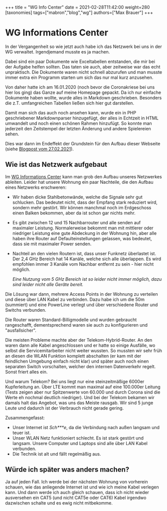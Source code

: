 +++
title = "WG Info Center"
date = 2021-02-28T11:42:00
weight=280
[taxonomies]
tags=["mabron","blog","wg"]
authors=["Max Brauer"]
+++

# WG Informations Center

In der Vergangenheit so wie jetzt auch habe ich das Netzwerk bei uns in der WG verwaltet. Irgendjemand musste es ja machen.

Dabei sind ein paar Dokumente wie Exceltabellen entstanden, die mir bei der Aufgabe helfen sollten. Das taten sie auch, aber zeitweise war das echt unpraktisch. Die Dokumente waren nicht schnell abzurufen und man musste immer extra ein Programm starten um sich das nur mal kurz anzusehen.

<!-- more -->

Von daher hatte ich am 16.01.2020 (noch bevor die Coronakriese bei uns hier los ging) das Ganze auf meine Homepage gepackt. Da ich nur einfache Dokumente haben wollte, wurde alles in Markdown geschrieben. Besonders die z.T. umfangreichen Tabellen ließen sich hier gut darstellen.

Damit man sich das auch noch ansehen kann, wurde ein in PHP geschriebener Markdownparser hinzugefügt, der alles in Echtzeit in HTML umwandelt und noch einen schönen Rahmen hinzufügt. So konnte man jederzeit den Zeitstempel der letzten Änderung und andere Spielereien sehen.

Dies war dann im Endeffekt der Grundstein für den Aufbau dieser Webseite (siehe [Blogpost vom 27.02.2021](@/blog/2021/02/2021-02-27_new_homepage/index.md)).

## Wie ist das Netzwerk aufgebaut

Im [WG Informations Center](@/wg/_index.md) kann man grob den Aufbau unseres Netzwerkes ableiten. Leider hat unsere Wohnung ein paar Nachteile, die den Aufbau eines Netzwerks erschweren:

- Wir haben dicke Stahlbetonwände, welche die Signale sehr gut schlucken. Das bedeutet nicht, dass der Empfang stark reduziert wird, sondern mehr gestört. Wir können manchmal noch im Erdgeschoss einen Balken bekommen, aber da ist schon gar nichts mehr.
- Es gibt zwischen 12 und 15 Nachbarrouter und alle senden auf maximaler Leistung. Normalerweise bekommt man mit mittlerer oder niedriger Leistung eine gute Abdeckung in der Wohnung hin, aber alle haben ihre Router auf Defaulteinstellungen gelassen, was bedeutet, dass sie mit maximaler Power senden.
- Nachteil an den vielen Routern ist, dass unser Funknetz überlastet ist. Der 2,4 GHz Bereich hat 14 Kanäle, welche sich alle überlappen. Es wird empfohlen immer 3 Kanäle vom Nachbar entfernt zu sein - hier nicht möglich.

    *Eine Nutzung vom 5 GHz Bereich ist so leider nicht immer möglich, dazu sind leider nicht alle Geräte bereit.*


Die Lösung war dann, mehrere Access Points in der Wohnung zu verteilen und diese über LAN Kabel zu verbinden. Dazu habe ich um die 50m (summiert) und eine PowerLine verlegt und über verschiedene Router und Switchs verbunden.

Die Router waren Standard-Billigmodelle und wurden gebraucht rangeschafft, dementsprechend waren sie auch zu konfigurieren und "ausfallsicher".

Die meisten Probleme machte aber der Telekom-Hybrid-Router. An den waren dann alle Kabel angeschlossen und er hatte so einige Ausfälle, wo selbst die Servicemitarbeiter nicht weiter wussten. So mussten wir sehr früh an diesen die WLAN Funktion komplett abschalten (er kam mit der feindlichen Umgebung einfach nicht klar) und später auch noch einen separaten Switch vorschalten, welcher den internen Datenverkehr regelt. Sonst friert alles ein.

Und warum Telekom? Bei uns liegt nur eine steinzeitmäßige 6000er Kupferleitung an. Über LTE kommt man maximal auf eine 100.000er Leitung (Tests zeigen aber nur Spitzenwerte von 60.000 und durch Corona sind die Werte eh nochmal deutlich niedriger). Und bei der Telekom bekamen wir damals halt das Angebot, was uns das Meiste rausgab. Wir sind 5 junge Leute und dadurch ist der Verbrauch nicht gerade gering.

Zusammengefasst:
- Unser Internet ist *Sch\*\*\*e*, da die Verbindung nach außen langsam und teuer ist.
- Unser WLAN Netz funktioniert schlecht. Es ist stark gestört und langsam. Unsere Computer und Laptops sind alle über LAN Kabel verbunden.
- Die Technik ist alt und fällt regelmäßig aus.

## Würde ich später was anders machen?

Ja auf jeden Fall. Ich werde bei der nächsten Wohnung von vorherein schauen, wie das anliegende Internet ist und wie ich meine Kabel verlegen kann. Und dann werde ich auch gleich schauen, dass ich nicht wieder ausversehen ein CAT5 (und nicht CAT5e oder CAT6) Kabel irgendwo dazwischen schalte und es ewig nicht mitbekomme.
